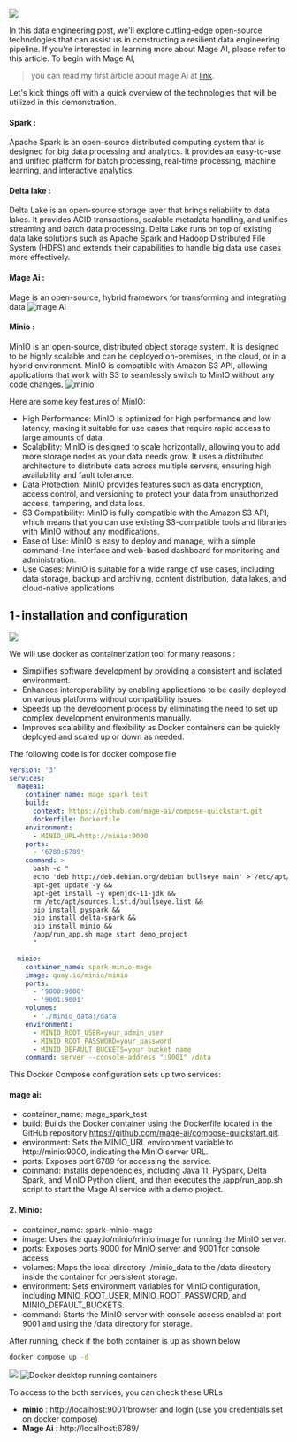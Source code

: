 ![](https://cdn-images-1.medium.com/max/1200/1*FO9f5aVy0mb5VYJwxrv3YQ.png)

In this data engineering post, we'll explore cutting-edge open-source technologies that can assist us in constructing a resilient data engineering pipeline. If you're interested in learning more about Mage AI, please refer to this article. To begin with Mage AI,

> you can read my first article about mage Ai at [link](https://medium.com/towardsdev/etl-mage-the-airflow-replacement-06f46c567248).

Let's kick things off with a quick overview of the technologies that will be utilized in this demonstration.

#### Spark :
Apache Spark is an open-source distributed computing system that is designed for big data processing and analytics. It provides an easy-to-use and unified platform for batch processing, real-time processing, machine learning, and interactive analytics.
#### Delta lake :
Delta Lake is an open-source storage layer that brings reliability to data lakes. It provides ACID transactions, scalable metadata handling, and unifies streaming and batch data processing. Delta Lake runs on top of existing data lake solutions such as Apache Spark and Hadoop Distributed File System (HDFS) and extends their capabilities to handle big data use cases more effectively.
#### Mage Ai :
Mage is an open-source, hybrid framework for transforming and integrating data
![mage AI](https://cdn-images-1.medium.com/max/800/0*GRwkLSdVPnAG75l5.png)

#### Minio :
MinIO is an open-source, distributed object storage system. It is designed to be highly scalable and can be deployed on-premises, in the cloud, or in a hybrid environment. MinIO is compatible with Amazon S3 API, allowing applications that work with S3 to seamlessly switch to MinIO without any code changes.
![minio](https://cdn-images-1.medium.com/max/800/1*kYzDDtmAonxGhmoEhnjz7g.png)

Here are some key features of MinIO:

- High Performance: MinIO is optimized for high performance and low latency, making it suitable for use cases that require rapid access to large amounts of data.
- Scalability: MinIO is designed to scale horizontally, allowing you to add more storage nodes as your data needs grow. It uses a distributed architecture to distribute data across multiple servers, ensuring high availability and fault tolerance.
- Data Protection: MinIO provides features such as data encryption, access control, and versioning to protect your data from unauthorized access, tampering, and data loss.
- S3 Compatibility: MinIO is fully compatible with the Amazon S3 API, which means that you can use existing S3-compatible tools and libraries with MinIO without any modifications.
- Ease of Use: MinIO is easy to deploy and manage, with a simple command-line interface and web-based dashboard for monitoring and administration.
- Use Cases: MinIO is suitable for a wide range of use cases, including data storage, backup and archiving, content distribution, data lakes, and cloud-native applications

## 1 - installation and configuration
![](https://cdn-images-1.medium.com/max/800/1*4qlL1JEx6kNROGVk_uKYFw.gif)

We will use docker as containerization tool for many reasons :

- Simplifies software development by providing a consistent and isolated environment.
- Enhances interoperability by enabling applications to be easily deployed on various platforms without compatibility issues.
- Speeds up the development process by eliminating the need to set up complex development environments manually.
- Improves scalability and flexibility as Docker containers can be quickly deployed and scaled up or down as needed.

The following code is for docker compose file

```yaml
version: '3'
services:
  mageai:
    container_name: mage_spark_test
    build:
      context: https://github.com/mage-ai/compose-quickstart.git
      dockerfile: Dockerfile
    environment:
      - MINIO_URL=http://minio:9000
    ports:
      - '6789:6789'
    command: >
      bash -c "
      echo 'deb http://deb.debian.org/debian bullseye main' > /etc/apt/sources.list.d/bullseye.list &&
      apt-get update -y &&
      apt-get install -y openjdk-11-jdk &&
      rm /etc/apt/sources.list.d/bullseye.list &&
      pip install pyspark &&
      pip install delta-spark &&
      pip install minio &&
      /app/run_app.sh mage start demo_project
      "

  minio:
    container_name: spark-minio-mage
    image: quay.io/minio/minio
    ports:
      - '9000:9000'
      - '9001:9001'
    volumes:
      - './minio_data:/data'
    environment:
      - MINIO_ROOT_USER=your_admin_user
      - MINIO_ROOT_PASSWORD=your_password
      - MINIO_DEFAULT_BUCKETS=your_bucket_name
    command: server --console-address ":9001" /data

```


This Docker Compose configuration sets up two services:
#### mage ai:

- container_name: mage_spark_test
- build: Builds the Docker container using the Dockerfile located in the GitHub repository https://github.com/mage-ai/compose-quickstart.git.
- environment: Sets the MINIO_URL environment variable to http://minio:9000, indicating the MinIO server URL.
- ports: Exposes port 6789 for accessing the service.
- command: Installs dependencies, including Java 11, PySpark, Delta Spark, and MinIO Python client, and then executes the /app/run_app.sh script to start the Mage AI service with a demo project.

#### 2. Minio:
- container_name: spark-minio-mage
- image: Uses the quay.io/minio/minio image for running the MinIO server.
- ports: Exposes ports 9000 for MinIO server and 9001 for console access
- volumes: Maps the local directory ./minio_data to the /data directory inside the container for persistent storage.
- environment: Sets environment variables for MinIO configuration, including MINIO_ROOT_USER, MINIO_ROOT_PASSWORD, and MINIO_DEFAULT_BUCKETS.
- command: Starts the MinIO server with console access enabled at port 9001 and using the /data directory for storage.

After running, check if the both container is up as shown below 

```sh 
docker compose up -d
```
![](https://cdn-images-1.medium.com/max/800/1*7jIDz17jN8sUWX3mVeO4Kg.png)
![Docker desktop running containers](https://cdn-images-1.medium.com/max/800/1*-OOKo9p39DsFtpSp4hmSSA.png)


To access to the both services, you can check these URLs
- **minio** : http://localhost:9001/browser and login (use you credentials set on docker compose)
- **Mage Ai** : http://localhost:6789/